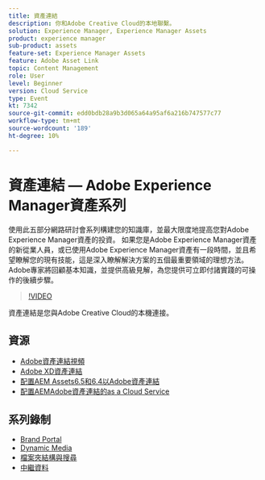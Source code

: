 ```yaml
---
title: 資產連結
description: 你和Adobe Creative Cloud的本地聯繫。
solution: Experience Manager, Experience Manager Assets
product: experience manager
sub-product: assets
feature-set: Experience Manager Assets
feature: Adobe Asset Link
topic: Content Management
role: User
level: Beginner
version: Cloud Service
type: Event
kt: 7342
source-git-commit: edd0bdb28a9b3d065a64a95af6a216b747577c77
workflow-type: tm+mt
source-wordcount: '189'
ht-degree: 10%

---
```


# 資產連結 — Adobe Experience Manager資產系列

使用此五部分網路研討會系列構建您的知識庫，並最大限度地提高您對Adobe Experience Manager資產的投資。 如果您是Adobe Experience Manager資產的新從業人員，或已使用Adobe Experience Manager資產有一段時間，並且希望瞭解您的現有技能，這是深入瞭解解決方案的五個最重要領域的理想方法。 Adobe專家將回顧基本知識，並提供高級見解，為您提供可立即付諸實踐的可操作的後續步驟。

>[!VIDEO](https://video.tv.adobe.com/v/332127/?quality=12&learn=on&hidetitle=true)

資產連結是您與Adobe Creative Cloud的本機連接。

## 資源

* [Adobe資產連結視頻](https://experienceleague.adobe.com/docs/experience-manager-learn/assets/adobe-asset-link/launch-adobe-asset-link.html)
* [Adobe XD資產連結](https://helpx.adobe.com/enterprise/admin-guide.html/enterprise/using/adobe-asset-link-for-xd.ug.html)
* [配置AEM Assets6.5和6.4以Adobe資產連結](https://helpx.adobe.com/enterprise/using/configure-aem-assets-6-for-asset-link.html)
* [配置AEMAdobe資產連結的as a Cloud Service](https://helpx.adobe.com/enterprise/admin-guide.html/enterprise/using/configure-aem-assets-for-asset-link.ug.html)

## 系列錄制

* [Brand Portal](brand-portal.md)
* [Dynamic Media](dynamic-media.md)
* [檔案夾結構與搜尋](folder-structure-search.md)
* [中繼資料](metadata.md)

